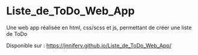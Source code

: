 # Liste_de_ToDo_Web_App
Une web app réalisée en html, css/scss et js, permettant de créer une liste de ToDo

Disponible sur : https://jnniferv.github.io/Liste_de_ToDo_Web_App/
